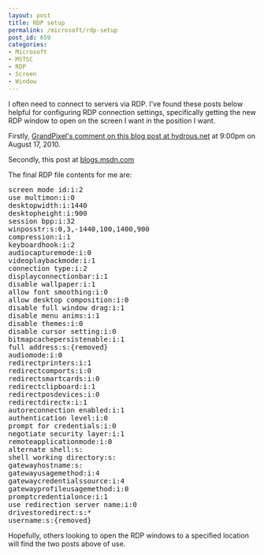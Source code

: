 ```yaml
---
layout: post
title: RDP setup
permalink: /microsoft/rdp-setup
post_id: 659
categories:
- Microsoft
- MSTSC
- RDP
- Screen
- Window
---
```


I often need to connect to servers via RDP. I've found these posts below helpful for configuring RDP connection settings, specifically getting the new RDP window to open on the screen I want in the position I want.

Firstly, [GrandPixel's comment on this blog post at hydrous.net](http://www.hydrous.net/weblog/2008/03/13/remote-desktop-on-a-second-monitor) at 9:00pm on August 17, 2010.

Secondly, this post at [blogs.msdn.com](http://blogs.msdn.com/b/rds/archive/2008/09/02/specifying-the-ts-client-start-location-on-the-virtual-desktop.aspx)

The final RDP file contents for me are:

<pre>
screen mode id:i:2
use multimon:i:0
desktopwidth:i:1440
desktopheight:i:900
session bpp:i:32
winposstr:s:0,3,-1440,100,1400,900
compression:i:1
keyboardhook:i:2
audiocapturemode:i:0
videoplaybackmode:i:1
connection type:i:2
displayconnectionbar:i:1
disable wallpaper:i:1
allow font smoothing:i:0
allow desktop composition:i:0
disable full window drag:i:1
disable menu anims:i:1
disable themes:i:0
disable cursor setting:i:0
bitmapcachepersistenable:i:1
full address:s:{removed}
audiomode:i:0
redirectprinters:i:1
redirectcomports:i:0
redirectsmartcards:i:0
redirectclipboard:i:1
redirectposdevices:i:0
redirectdirectx:i:1
autoreconnection enabled:i:1
authentication level:i:0
prompt for credentials:i:0
negotiate security layer:i:1
remoteapplicationmode:i:0
alternate shell:s:
shell working directory:s:
gatewayhostname:s:
gatewayusagemethod:i:4
gatewaycredentialssource:i:4
gatewayprofileusagemethod:i:0
promptcredentialonce:i:1
use redirection server name:i:0
drivestoredirect:s:*
username:s:{removed}
</pre>

Hopefully, others looking to open the RDP windows to a specified location will find the two posts above of use.
